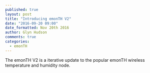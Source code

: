 ```yaml
---
published: true
layout: post
title: "Introducing emonTH V2"
date: "2016-09-20 09:00"
date_formatted: Nov 20th 2016
author: Glyn Hudson
comments: true
categories:
  - emonTH
---
```


The emonTH V2 is a iterative update to the popular emonTH wireless temperature and humidity node.

<!--more-->
